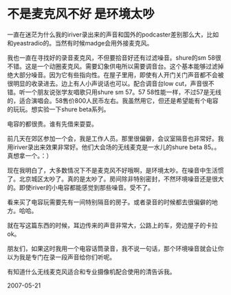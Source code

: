 # 不是麦克风不好 是环境太吵

一直在迷茫为什么我的iriver录出来的声音和国外的podcaster差别那么大，比如和yeastradio的。当然有时候madge会用外接麦克风。

我也一直在寻找好的录音麦克风，不但要拾音好还有过滤噪音。shure的sm 58很不错。这是一个动圈麦克风。需要幻象供电所以需要调音台。这个基本能够过滤掉绝大部分噪音。因为它有些指向性。在屋子里用，即使有人开门关门声音都不会被很明显的收录进去。边上有人小声说话也可以。配合调音台low cut，声音很不错。听一个朋友说张学友唱歌只用shure sm 57。57 58性能一样，不过57是无线的，适合演唱会。58售价800人民币左右。我虽然用它，但还是希望能有个电容的玩玩。想实验一下shure beta系列。

电容的都很贵。谁有先借来耍耍。

前几天在郊区参加一个会，我是工作人员。那里很偏僻，会议室隔音也非常好。我用iriver录出来效果非常好。他们大会场的无线麦克是一水儿的shure beta 85。。真想拿一个。：） 

现在我明白了，大多数情况下不是麦克风不好哦啊，是环境太吵。在噪音中生活惯了。北京城区太吵了。真的是太吵了。房间除非特别密封，不然环境噪音还是很大的。即使iriver的小电容都能感觉到那些噪音。受不了。

看来买了电容玩需要先有一间特别隔音的房子。或者录音的时候都去很偏僻的地方。哈哈。

就在写这篇东西的时候，耳边传来的声音非常大，公路上的车，旁边屋子的卡拉ok。

朋友们，如果这时我用一个电容话筒录音，我不说一句话，那个环境噪音就会让你以为我是专门在录一段声音给你们听呢。

有知道什么无线麦克风适合和专业摄像机配合使用的清告诉我。

2007-05-21
